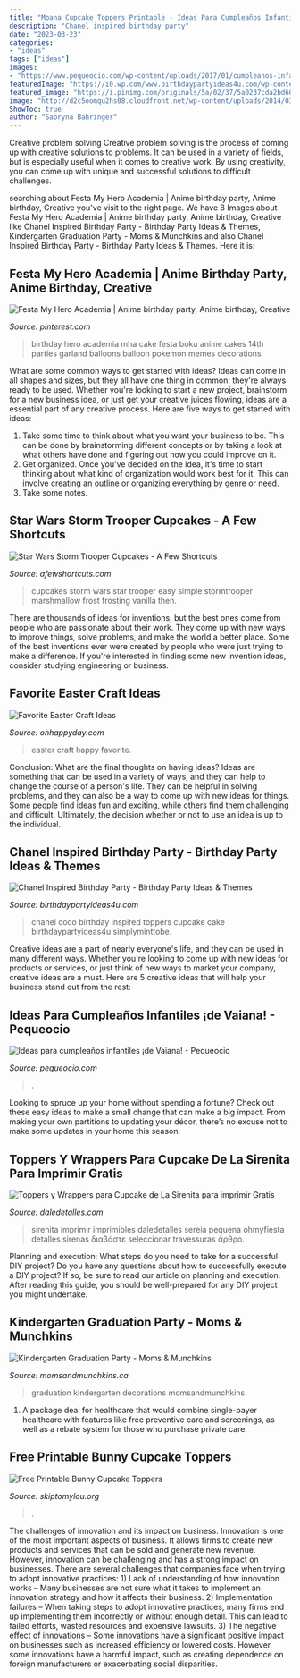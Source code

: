 ```yaml
---
title: "Moana Cupcake Toppers Printable - Ideas Para Cumpleaños Infantiles ¡de Vaiana!"
description: "Chanel inspired birthday party"
date: "2023-03-23"
categories:
- "ideas"
tags: ["ideas"]
images:
- "https://www.pequeocio.com/wp-content/uploads/2017/01/cumpleanos-infantiles-vaiana-6.jpg"
featuredImage: "https://i0.wp.com/www.birthdaypartyideas4u.com/wp-content/uploads/2015/03/coco-chanel-inspired-birthday-party-cupcake-toppers.jpg"
featured_image: "https://i.pinimg.com/originals/5a/02/37/5a0237cda2bd60c4e8c90802dc95b891.jpg"
image: "http://d2c5oomqu2hs08.cloudfront.net/wp-content/uploads/2014/03/Easter-Craft-Ideas2.jpg"
ShowToc: true
author: "Sabryna Bahringer"
---
```



Creative problem solving
Creative problem solving is the process of coming up with creative solutions to problems. It can be used in a variety of fields, but is especially useful when it comes to creative work. By using creativity, you can come up with unique and successful solutions to difficult challenges.

	

		
searching about Festa My Hero Academia | Anime birthday party, Anime birthday, Creative you've visit to the right page. We have 8 Images about Festa My Hero Academia | Anime birthday party, Anime birthday, Creative like Chanel Inspired Birthday Party - Birthday Party Ideas &amp; Themes, Kindergarten Graduation Party - Moms &amp; Munchkins and also Chanel Inspired Birthday Party - Birthday Party Ideas &amp; Themes. Here it is:
		
    
## Festa My Hero Academia | Anime Birthday Party, Anime Birthday, Creative

<img loading=lazy src="https://i.pinimg.com/originals/5a/02/37/5a0237cda2bd60c4e8c90802dc95b891.jpg" onerror="this.onerror=null;this.src='https://tse3.mm.bing.net/th?id=OIP.EcwJxWMdFkaPQ2KD0RCHFwHaNM&amp;pid=15.1';" alt="Festa My Hero Academia | Anime birthday party, Anime birthday, Creative">

_Source: pinterest.com_

>birthday hero academia mha cake festa boku anime cakes 14th parties garland balloons balloon pokemon memes decorations. 

	

What are some common ways to get started with ideas?
Ideas can come in all shapes and sizes, but they all have one thing in common: they're always ready to be used. Whether you're looking to start a new project, brainstorm for a new business idea, or just get your creative juices flowing, ideas are a essential part of any creative process. Here are five ways to get started with ideas: 
1. Take some time to think about what you want your business to be. This can be done by brainstorming different concepts or by taking a look at what others have done and figuring out how you could improve on it. 
2. Get organized. Once you've decided on the idea, it's time to start thinking about what kind of organization would work best for it. This can involve creating an outline or organizing everything by genre or need. 
3. Take some notes.

    
## Star Wars Storm Trooper Cupcakes - A Few Shortcuts

<img loading=lazy src="http://afewshortcuts.com/wp-content/uploads/2015/09/StormTrooper-Cupcakes-1-2.jpg" onerror="this.onerror=null;this.src='https://tse2.mm.bing.net/th?id=OIP.kLPNm6Z93Bo1cY6tdIBOtAHaE8&amp;pid=15.1';" alt="Star Wars Storm Trooper Cupcakes - A Few Shortcuts">

_Source: afewshortcuts.com_

>cupcakes storm wars star trooper easy simple stormtrooper marshmallow frost frosting vanilla then. 

	

There are thousands of ideas for inventions, but the best ones come from people who are passionate about their work. They come up with new ways to improve things, solve problems, and make the world a better place. Some of the best inventions ever were created by people who were just trying to make a difference. If you're interested in finding some new invention ideas, consider studying engineering or business.

    
## Favorite Easter Craft Ideas

<img loading=lazy src="http://d2c5oomqu2hs08.cloudfront.net/wp-content/uploads/2014/03/Easter-Craft-Ideas2.jpg" onerror="this.onerror=null;this.src='https://tse1.mm.bing.net/th?id=OIP.o4dQxu3Sr7Cmwir1vyQfTgHaKg&amp;pid=15.1';" alt="Favorite Easter Craft Ideas">

_Source: ohhappyday.com_

>easter craft happy favorite. 

	

Conclusion: What are the final thoughts on having ideas?
Ideas are something that can be used in a variety of ways, and they can help to change the course of a person's life. They can be helpful in solving problems, and they can also be a way to come up with new ideas for things. Some people find ideas fun and exciting, while others find them challenging and difficult. Ultimately, the decision whether or not to use an idea is up to the individual.

    
## Chanel Inspired Birthday Party - Birthday Party Ideas &amp; Themes

<img loading=lazy src="https://i0.wp.com/www.birthdaypartyideas4u.com/wp-content/uploads/2015/03/coco-chanel-inspired-birthday-party-cupcake-toppers.jpg" onerror="this.onerror=null;this.src='https://tse3.mm.bing.net/th?id=OIP.ro-w84BjA4Qkk4qsALhWKgHaLH&amp;pid=15.1';" alt="Chanel Inspired Birthday Party - Birthday Party Ideas &amp; Themes">

_Source: birthdaypartyideas4u.com_

>chanel coco birthday inspired toppers cupcake cake birthdaypartyideas4u simplyminttobe. 

	

Creative ideas are a part of nearly everyone's life, and they can be used in many different ways. Whether you're looking to come up with new ideas for products or services, or just think of new ways to market your company, creative ideas are a must. Here are 5 creative ideas that will help your business stand out from the rest: 

    
## Ideas Para Cumpleaños Infantiles ¡de Vaiana! - Pequeocio

<img loading=lazy src="https://www.pequeocio.com/wp-content/uploads/2017/01/cumpleanos-infantiles-vaiana-6.jpg" onerror="this.onerror=null;this.src='https://tse1.mm.bing.net/th?id=OIP.lEJ7uC0Y9_Om7iVkK8afqwHaLH&amp;pid=15.1';" alt="Ideas para cumpleaños infantiles ¡de Vaiana! - Pequeocio">

_Source: pequeocio.com_

>. 

	

Looking to spruce up your home without spending a fortune? Check out these easy ideas to make a small change that can make a big impact. From making your own partitions to updating your décor, there’s no excuse not to make some updates in your home this season.

    
## Toppers Y Wrappers Para Cupcake De La Sirenita Para Imprimir Gratis

<img loading=lazy src="https://i2.wp.com/www.daledetalles.com/wp-content/uploads/2016/02/princesa-ariel6.png" onerror="this.onerror=null;this.src='https://tse1.mm.bing.net/th?id=OIP.yefkLDnFNalr5BkrHDKuPAHaCV&amp;pid=15.1';" alt="Toppers y Wrappers para Cupcake de La Sirenita para imprimir Gratis">

_Source: daledetalles.com_

>sirenita imprimir imprimibles daledetalles sereia pequena ohmyfiesta detalles sirenas διαβάστε seleccionar travessuras άρθρο. 

	

Planning and execution: What steps do you need to take for a successful DIY project?
Do you have any questions about how to successfully execute a DIY project? If so, be sure to read our article on planning and execution. After reading this guide, you should be well-prepared for any DIY project you might undertake.

    
## Kindergarten Graduation Party - Moms &amp; Munchkins

<img loading=lazy src="https://www.momsandmunchkins.ca/wp-content/uploads/2013/05/grad1.jpg" onerror="this.onerror=null;this.src='https://tse3.mm.bing.net/th?id=OIP.14BqH2-Je4GjngC6DtsiaQHaFj&amp;pid=15.1';" alt="Kindergarten Graduation Party - Moms &amp; Munchkins">

_Source: momsandmunchkins.ca_

>graduation kindergarten decorations momsandmunchkins. 

	

1) A package deal for healthcare that would combine single-payer healthcare with features like free preventive care and screenings, as well as a rebate system for those who purchase private care.

    
## Free Printable Bunny Cupcake Toppers

<img loading=lazy src="http://www.skiptomylou.org/wp-content/uploads/2009/04/eastercupcaketopper1-1.jpg" onerror="this.onerror=null;this.src='https://tse3.mm.bing.net/th?id=OIP.49PfAkXvposGoyRzjlvTZgAAAA&amp;pid=15.1';" alt="Free Printable Bunny Cupcake Toppers">

_Source: skiptomylou.org_

>. 

	

The challenges of innovation and its impact on business.
Innovation is one of the most important aspects of business. It allows firms to create new products and services that can be sold and generate new revenue. However, innovation can be challenging and has a strong impact on businesses. There are several challenges that companies face when trying to adopt innovative practices: 1) Lack of understanding of how innovation works – Many businesses are not sure what it takes to implement an innovation strategy and how it affects their business. 2) Implementation failures – When taking steps to adopt innovative practices, many firms end up implementing them incorrectly or without enough detail. This can lead to failed efforts, wasted resources and expensive lawsuits. 3) The negative effect of innovations – Some innovations have a significant positive impact on businesses such as increased efficiency or lowered costs. However, some innovations have a harmful impact, such as creating dependence on foreign manufacturers or exacerbating social disparities.

